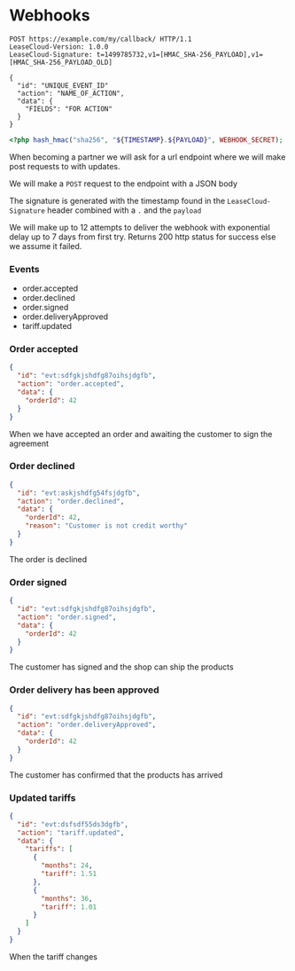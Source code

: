 # Webhooks

```http
POST https://example.com/my/callback/ HTTP/1.1
LeaseCloud-Version: 1.0.0
LeaseCloud-Signature: t=1499785732,v1=[HMAC_SHA-256_PAYLOAD],v1=[HMAC_SHA-256_PAYLOAD_OLD]

{
  "id": "UNIQUE_EVENT_ID"
  "action": "NAME_OF_ACTION",
  "data": {
    "FIELDS": "FOR ACTION"
  }
}
```

```php
<?php hash_hmac("sha256", "${TIMESTAMP}.${PAYLOAD}", WEBHOOK_SECRET);
```

When becoming a partner we will ask for a url endpoint where we will make post requests to with updates.

We will make a `POST` request to the endpoint with a JSON body

The signature is generated with the timestamp found in the `LeaseCloud-Signature` header combined with a `.` and the `payload`

We will make up to 12 attempts to deliver the webhook with exponential delay up to 7 days from first try.
Returns 200 http status for success else we assume it failed.

### Events
 * order.accepted
 * order.declined
 * order.signed
 * order.deliveryApproved
 * tariff.updated

### Order accepted

```json
{
  "id": "evt:sdfgkjshdfg87oihsjdgfb",
  "action": "order.accepted",
  "data": {
    "orderId": 42
  }
}
```

When we have accepted an order and awaiting the customer to sign the agreement

### Order declined

```json
{
  "id": "evt:askjshdfg54fsjdgfb",
  "action": "order.declined",
  "data": {
    "orderId": 42,
    "reason": "Customer is not credit worthy"
  }
}
```

The order is declined

### Order signed

```json
{
  "id": "evt:sdfgkjshdfg87oihsjdgfb",
  "action": "order.signed",
  "data": {
    "orderId": 42
  }
}
```

The customer has signed and the shop can ship the products

### Order delivery has been approved

```json
{
  "id": "evt:sdfgkjshdfg87oihsjdgfb",
  "action": "order.deliveryApproved",
  "data": {
    "orderId": 42
  }
}
```

The customer has confirmed that the products has arrived

### Updated tariffs

```json
{
  "id": "evt:dsfsdf55ds3dgfb",
  "action": "tariff.updated",
  "data": {
    "tariffs": [
      {
        "months": 24,
        "tariff": 1.51
      },
      {
        "months": 36,
        "tariff": 1.01
      }
    ]
  }
}
```

When the tariff changes
